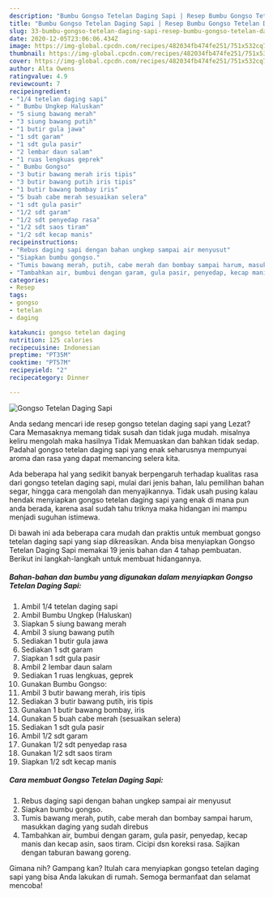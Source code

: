 ```yaml
---
description: "Bumbu Gongso Tetelan Daging Sapi | Resep Bumbu Gongso Tetelan Daging Sapi Yang Menggugah Selera"
title: "Bumbu Gongso Tetelan Daging Sapi | Resep Bumbu Gongso Tetelan Daging Sapi Yang Menggugah Selera"
slug: 33-bumbu-gongso-tetelan-daging-sapi-resep-bumbu-gongso-tetelan-daging-sapi-yang-menggugah-selera
date: 2020-12-05T23:06:06.434Z
image: https://img-global.cpcdn.com/recipes/482034fb474fe251/751x532cq70/gongso-tetelan-daging-sapi-foto-resep-utama.jpg
thumbnail: https://img-global.cpcdn.com/recipes/482034fb474fe251/751x532cq70/gongso-tetelan-daging-sapi-foto-resep-utama.jpg
cover: https://img-global.cpcdn.com/recipes/482034fb474fe251/751x532cq70/gongso-tetelan-daging-sapi-foto-resep-utama.jpg
author: Alta Owens
ratingvalue: 4.9
reviewcount: 7
recipeingredient:
- "1/4 tetelan daging sapi"
- " Bumbu Ungkep Haluskan"
- "5 siung bawang merah"
- "3 siung bawang putih"
- "1 butir gula jawa"
- "1 sdt garam"
- "1 sdt gula pasir"
- "2 lembar daun salam"
- "1 ruas lengkuas geprek"
- " Bumbu Gongso"
- "3 butir bawang merah iris tipis"
- "3 butir bawang putih iris tipis"
- "1 butir bawang bombay iris"
- "5 buah cabe merah sesuaikan selera"
- "1 sdt gula pasir"
- "1/2 sdt garam"
- "1/2 sdt penyedap rasa"
- "1/2 sdt saos tiram"
- "1/2 sdt kecap manis"
recipeinstructions:
- "Rebus daging sapi dengan bahan ungkep sampai air menyusut"
- "Siapkan bumbu gongso."
- "Tumis bawang merah, putih, cabe merah dan bombay sampai harum, masukkan daging yang sudah direbus"
- "Tambahkan air, bumbui dengan garam, gula pasir, penyedap, kecap manis dan kecap asin, saos tiram. Cicipi dsn koreksi rasa. Sajikan dengan taburan bawang goreng."
categories:
- Resep
tags:
- gongso
- tetelan
- daging

katakunci: gongso tetelan daging 
nutrition: 125 calories
recipecuisine: Indonesian
preptime: "PT35M"
cooktime: "PT57M"
recipeyield: "2"
recipecategory: Dinner

---
```



![Gongso Tetelan Daging Sapi](https://img-global.cpcdn.com/recipes/482034fb474fe251/751x532cq70/gongso-tetelan-daging-sapi-foto-resep-utama.jpg)

Anda sedang mencari ide resep gongso tetelan daging sapi yang Lezat? Cara Memasaknya memang tidak susah dan tidak juga mudah. misalnya keliru mengolah maka hasilnya Tidak Memuaskan dan bahkan tidak sedap. Padahal gongso tetelan daging sapi yang enak seharusnya mempunyai aroma dan rasa yang dapat memancing selera kita.

Ada beberapa hal yang sedikit banyak berpengaruh terhadap kualitas rasa dari gongso tetelan daging sapi, mulai dari jenis bahan, lalu pemilihan bahan segar, hingga cara mengolah dan menyajikannya. Tidak usah pusing kalau hendak menyiapkan gongso tetelan daging sapi yang enak di mana pun anda berada, karena asal sudah tahu triknya maka hidangan ini mampu menjadi suguhan istimewa.




Di bawah ini ada beberapa cara mudah dan praktis untuk membuat gongso tetelan daging sapi yang siap dikreasikan. Anda bisa menyiapkan Gongso Tetelan Daging Sapi memakai 19 jenis bahan dan 4 tahap pembuatan. Berikut ini langkah-langkah untuk membuat hidangannya.

<!--inarticleads1-->

##### Bahan-bahan dan bumbu yang digunakan dalam menyiapkan Gongso Tetelan Daging Sapi:

1. Ambil 1/4 tetelan daging sapi
1. Ambil  Bumbu Ungkep (Haluskan)
1. Siapkan 5 siung bawang merah
1. Ambil 3 siung bawang putih
1. Sediakan 1 butir gula jawa
1. Sediakan 1 sdt garam
1. Siapkan 1 sdt gula pasir
1. Ambil 2 lembar daun salam
1. Sediakan 1 ruas lengkuas, geprek
1. Gunakan  Bumbu Gongso:
1. Ambil 3 butir bawang merah, iris tipis
1. Sediakan 3 butir bawang putih, iris tipis
1. Gunakan 1 butir bawang bombay, iris
1. Gunakan 5 buah cabe merah (sesuaikan selera)
1. Sediakan 1 sdt gula pasir
1. Ambil 1/2 sdt garam
1. Gunakan 1/2 sdt penyedap rasa
1. Gunakan 1/2 sdt saos tiram
1. Siapkan 1/2 sdt kecap manis




<!--inarticleads2-->

##### Cara membuat Gongso Tetelan Daging Sapi:

1. Rebus daging sapi dengan bahan ungkep sampai air menyusut
1. Siapkan bumbu gongso.
1. Tumis bawang merah, putih, cabe merah dan bombay sampai harum, masukkan daging yang sudah direbus
1. Tambahkan air, bumbui dengan garam, gula pasir, penyedap, kecap manis dan kecap asin, saos tiram. Cicipi dsn koreksi rasa. Sajikan dengan taburan bawang goreng.




Gimana nih? Gampang kan? Itulah cara menyiapkan gongso tetelan daging sapi yang bisa Anda lakukan di rumah. Semoga bermanfaat dan selamat mencoba!
